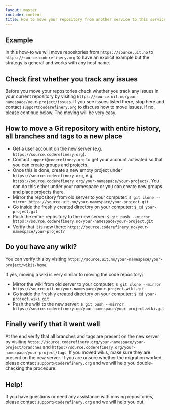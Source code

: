 ```yaml
---
layout: master
include: content
title: How to move your repository from another service to this service
---
```


## Example

In this how-to we will move repositories from `https://source.uit.no` to
`https://source.coderefinery.org` to have an explicit example
but the strategy is general and works with any host name.


## Check first whether you track any issues

Before you move your repositories check whether you track any issues in your
current repository by visiting
`https://source.uit.no/your-namespace/your-project/issues`.  If you see issues
listed there, stop here and contact `support@coderefinery.org` to discuss how
to move issues. If no, please continue below. The moving will be very easy.


## How to move a Git repository with entire history, all branches and tags to a new place

- Get a user account on the new server (e.g. `https://source.coderefinery.org`).
- Contact `support@coderefinery.org` to get your account activated so that you can create groups and projects.
- Once this is done, create a new empty project under
  `https://source.coderefinery.org`, e.g.
  `https://source.coderefinery.org/your-namespace/your-project/`. You can do this
  either under your namespace or you can create new groups and place projects
  there.
- Mirror the repository from old server to your computer: `$ git clone --mirror https://source.uit.no/your-namespace/your-project.git`
- Go inside the freshly created directory on your computer: `$ cd your-project.git`
- Push the entire repository to the new server: `$ git push --mirror https://source.coderefinery.no/your-namespace/your-project.git`
- Verify that it is now there: `https://source.coderefinery.no/your-namespace/your-project/`


## Do you have any wiki?

You can verify this by visiting `https://source.uit.no/your-namespace/your-project/wikis/home`.

If yes, moving a wiki is very similar to moving the code repository:

- Mirror the wiki from old server to your computer: `$ git clone --mirror https://source.uit.no/your-namespace/your-project.wiki.git`
- Go inside the freshly created directory on your computer: `$ cd your-project.wiki.git`
- Push the wiki to the new server: `$ git push --mirror https://source.coderefinery.no/your-namespace/your-project.wiki.git`


## Finally verify that it went well

At the end verify that all branches and tags are present on the new server
by visiting `https://source.coderefinery.org/your-namespace/your-project/branches`
and `https://source.coderefinery.org/your-namespace/your-project/tags`.
If you moved wikis, make sure they are present on the new server.  If you are
unsure whether the migration worked, please contact `support@coderefinery.org`
and we will help you double-checking the procedure.


## Help!

If you have questions or need any assistance with moving repositories, please
contact `support@coderefinery.org` and we will help you out.
